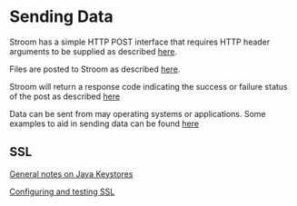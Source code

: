 # Sending Data

Stroom has a simple HTTP POST interface that requires HTTP header arguments to be supplied as described [here](header-arguments.md).

Files are posted to Stroom as described [here](payloads.md).

Stroom will return a response code indicating the success or failure status of the post as described [here](response-codes.md)

Data can be sent from may operating systems or applications. Some examples to aid in sending data can be found [here](example-clients.md)

## SSL

[General notes on Java Keystores](java-keystores.md)

[Configuring and testing SSL](ssl.md)
